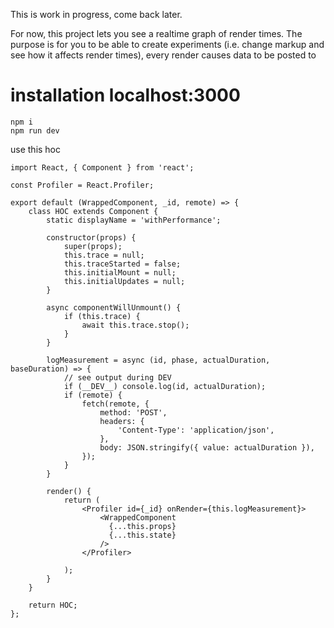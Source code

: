 This is work in progress, come back later.


For now, this project lets you see a realtime graph of render times. The purpose is for you to be able to create experiments (i.e. change markup and see how it affects render times), every render causes data to be posted to 


# installation localhost:3000
```
npm i
npm run dev
```


use this hoc 

```
import React, { Component } from 'react';

const Profiler = React.Profiler;

export default (WrappedComponent, _id, remote) => {
    class HOC extends Component {
        static displayName = 'withPerformance';

        constructor(props) {
            super(props);
            this.trace = null;
            this.traceStarted = false;
            this.initialMount = null;
            this.initialUpdates = null;
        }

        async componentWillUnmount() {
            if (this.trace) {
                await this.trace.stop();
            }
        }

        logMeasurement = async (id, phase, actualDuration, baseDuration) => {
            // see output during DEV
            if (__DEV__) console.log(id, actualDuration);
            if (remote) {
                fetch(remote, {
                    method: 'POST',
                    headers: {
                        'Content-Type': 'application/json',
                    },
                    body: JSON.stringify({ value: actualDuration }),
                });
            }
        }

        render() {
            return (
                <Profiler id={_id} onRender={this.logMeasurement}>
                    <WrappedComponent
                      {...this.props}
                      {...this.state}
                    />
                </Profiler>

            );
        }
    }

    return HOC;
};

```
